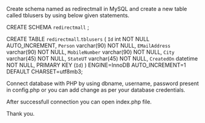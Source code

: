 Create schema named as redirectmall in MySQL and create a new table called tblusers by using below given statements.
 
CREATE SCHEMA `redirectmall` ;

CREATE TABLE `redirectmall`.`tblusers` (
  `Id` int NOT NULL AUTO_INCREMENT,
  `Person` varchar(90) NOT NULL,
  `EMailAddress` varchar(90) NOT NULL,
  `MobileNumber` varchar(90) NOT NULL,
  `City` varchar(45) NOT NULL,
  `StateUT` varchar(45) NOT NULL,
  `CreatedOn` datetime NOT NULL,
  PRIMARY KEY (`Id`)
) ENGINE=InnoDB AUTO_INCREMENT=1 DEFAULT CHARSET=utf8mb3;

Connect database with PHP by using dbname, username, password present in config.php or you can add change as per your database credentials.

After successfull connection you can open index.php file.

Thank you.
